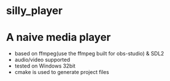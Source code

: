 # silly_player

A naive media player
===
* based on ffmpeg(use the ffmpeg built for obs-studio) & SDL2
* audio/video supported
* tested on Windows 32bit
* cmake is used to generate project files
